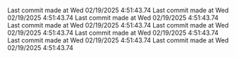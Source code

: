  
Last commit made at Wed 02/19/2025  4:51:43.74 
Last commit made at Wed 02/19/2025  4:51:43.74 
Last commit made at Wed 02/19/2025  4:51:43.74 
Last commit made at Wed 02/19/2025  4:51:43.74 
Last commit made at Wed 02/19/2025  4:51:43.74 
Last commit made at Wed 02/19/2025  4:51:43.74 
Last commit made at Wed 02/19/2025  4:51:43.74 
Last commit made at Wed 02/19/2025  4:51:43.74 
